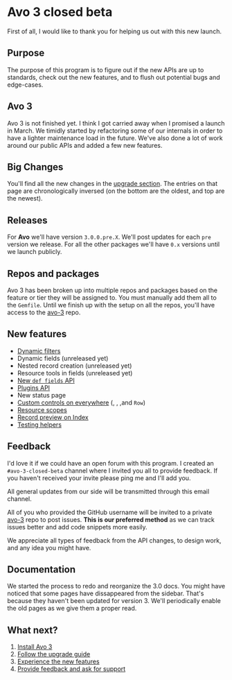 # Avo 3 closed beta

First of all, I would like to thank you for helping us out with this new launch.

## Purpose

The purpose of this program is to figure out if the new APIs are up to standards, check out the new features, and to flush out potential bugs and edge-cases.

## Avo 3

Avo 3 is not finished yet. I think I got carried away when I promised a launch in March. We timidly started by refactoring some of our internals in order to have a lighter maintenance load in the future.
We've also done a lot of work around our public APIs and added a few new features.

## Big Changes

You'll find all the new changes in the [upgrade section](./upgrade). The entries on that page  are chronologically inversed (on the bottom are the oldest, and top are the newest).

## Releases

For **Avo** we'll have version `3.0.0.pre.X`. We'll post updates for each `pre` version we release.
For all the other packages we'll have `0.x` versions until we launch publicly.

## Repos and packages

Avo 3 has been broken up into multiple repos and packages based on the feature or tier they will be assigned to. You must manually add them all to the `Gemfile`.
Until we finish up with the setup on all the repos, you'll have access to the [avo-3](https://github.com/avo-hq/avo-3) repo.

## New features

- [Dynamic filters](./dynamic-filters)
- Dynamic fields (unreleased yet)
- Nested record creation (unreleased yet)
- Resource tools in fields (unreleased yet)
- [New `def fields` API](./fields)
- [Plugins API](./plugins)
- New status page
- [Custom controls on everywhere](./customizable-controls) (<Index />, <Show />, <Edit />,and `Row`)
- [Resource scopes](./scopes)
- [Record preview on Index](./record-previews)
- [Testing helpers](./testing#testing-helpers)

## Feedback

I'd love it if we could have an open forum with this program. I created an `#avo-3-closed-beta` channel where I invited you all to provide feedback. If you haven't received your invite please ping me and I'll add you.

All general updates from our side will be transmitted through this email channel.

All of you who provided the GitHub username will be invited to a private [avo-3](https://github.com/avo-hq/avo-3) repo to post issues.
**This is our preferred method** as we can track issues better and add code snippets more easily.

We appreciate all types of feedback from the API changes, to design work, and any idea you might have.

## Documentation

We started the process to redo and reorganize the 3.0 docs. You might have noticed that some pages have dissappeared from the sidebar. That's because they haven't been updated for version 3.
We'll periodically enable the old pages as we give them a proper read.

## What next?

1. [Install Avo 3](./installation)
1. [Follow the upgrade guide](./upgrade)
1. [Experience the new features](#new-features)
1. [Provide feedback and ask for support](https://github.com/avo-hq/avo-3/issues/new/choose)
